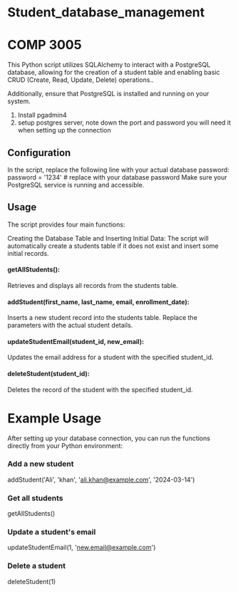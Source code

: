# Student_database_management
# COMP 3005


This Python script utilizes SQLAlchemy to interact with a PostgreSQL database, allowing for the creation of a student table and enabling basic CRUD (Create, Read, Update, Delete) operations..

Additionally, ensure that PostgreSQL is installed and running on your system.
1. Install pgadmin4 
2. setup postgres server, note down the port and password you will need it when setting up the connection

## Configuration
In the script, replace the following line with your actual database password:
password = '1234'  # replace with your database password
Make sure your PostgreSQL service is running and accessible.

## Usage
The script provides four main functions:

Creating the Database Table and Inserting Initial Data:
The script will automatically create a students table if it does not exist and insert some initial records.

#### getAllStudents():
Retrieves and displays all records from the students table.

#### addStudent(first_name, last_name, email, enrollment_date):
Inserts a new student record into the students table. Replace the parameters with the actual student details.

#### updateStudentEmail(student_id, new_email):
Updates the email address for a student with the specified student_id.

#### deleteStudent(student_id):
Deletes the record of the student with the specified student_id.

# Example Usage

After setting up your database connection, you can run the functions directly from your Python environment:

### Add a new student
addStudent('Ali', 'khan', 'ali.khan@example.com', '2024-03-14')

### Get all students
getAllStudents()

### Update a student's email
updateStudentEmail(1, 'new.email@example.com')

### Delete a student
deleteStudent(1)
